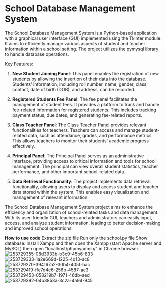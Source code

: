 # School Database Management System

The School Database Management System is a Python-based application with a graphical user interface (GUI) implemented using the Tkinter module. It aims to efficiently manage various aspects of student and teacher information within a school setting. The project utilizes the pymysql library to handle database operations.

Key Features:
1. **New Student Joining Panel**: This panel enables the registration of new students by allowing the insertion of their data into the database. Students' information, including roll number, name, gender, class, contact, date of birth (DOB), and address, can be recorded.

2. **Registered Students Fee Panel**: The fee panel facilitates the management of student fees. It provides a platform to track and handle fee-related information for registered students. This includes tracking payment status, due dates, and generating fee-related reports.

3. **Class Teacher Panel**: The Class Teacher Panel provides relevant functionalities for teachers. Teachers can access and manage student-related data, such as attendance, grades, and performance metrics. This allows teachers to monitor their students' academic progress effectively.

4. **Principal Panel**: The Principal Panel serves as an administrative interface, providing access to critical information and tools for school management. The principal can view overall student statistics, teacher performance, and other important school-related data.

5. **Data Retrieval Functionality**: The project implements data retrieval functionality, allowing users to display and access student and teacher data stored within the system. This enables easy visualization and management of relevant information.

The School Database Management System project aims to enhance the efficiency and organization of school-related tasks and data management. With its user-friendly GUI, teachers and administrators can easily input, access, and analyze student information, leading to better decision-making and improved school operations.

**How to use code**
Extract the zip file
Run only the school.py file
Show database: Install Xampp and then open the Xampp (start Apache server and MySQL) then open "localhost/phpmyadmin/" in Chrome browser.
![253729355-08d3933b-b3c9-45b6-833](https://github.com/gauravprajapat29/school_database_management_system/assets/117170702/684ae2c7-7dd0-4bf9-90ee-44a4476e6a82)
![253729333-1a2e669d-1225-4d13-ac8](https://github.com/gauravprajapat29/school_database_management_system/assets/117170702/b40cfe1a-7976-41f6-b1e6-bd4d719f859b)
![253729270-394167a2-30b4-405f-bac](https://github.com/gauravprajapat29/school_database_management_system/assets/117170702/3bcb1f98-5aee-438b-8a4d-1f4ccdaa714b)
![253729419-ffe7d4e6-256b-4587-ac3](https://github.com/gauravprajapat29/school_database_management_system/assets/117170702/9ae4093b-87f4-4cba-8a84-779503a5b2a2)
![253729453-058219b7-1971-46db-aed](https://github.com/gauravprajapat29/school_database_management_system/assets/117170702/184af800-4032-4d1e-a1c2-a054731e7a51)
![253729392-04b3853a-3c2a-4a94-945](https://github.com/gauravprajapat29/school_database_management_system/assets/117170702/abd6f5c0-a5e2-4254-a35a-bd2f46219be7)
